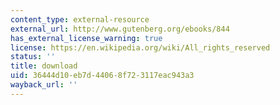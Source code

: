 ```yaml
---
content_type: external-resource
external_url: http://www.gutenberg.org/ebooks/844
has_external_license_warning: true
license: https://en.wikipedia.org/wiki/All_rights_reserved
status: ''
title: download
uid: 36444d10-eb7d-4406-8f72-3117eac943a3
wayback_url: ''
---
```

